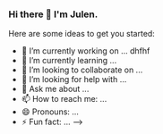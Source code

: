 ### Hi there 👋 I'm Julen.

Here are some ideas to get you started:

- 🔭 I’m currently working on ... dhfhf
- 🌱 I’m currently learning ...
- 👯 I’m looking to collaborate on ...
- 🤔 I’m looking for help with ...
- 💬 Ask me about ...
- 📫 How to reach me: ...
- 😄 Pronouns: ...
- ⚡ Fun fact: ...
-->
